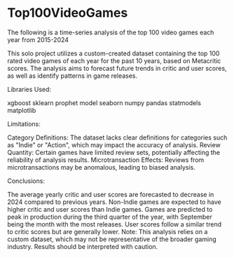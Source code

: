 # Top100VideoGames
The following is a time-series analysis of the top 100 video games each year from 2015-2024

This solo project utilizes a custom-created dataset containing the top 100 rated video games of each year for the past 10 years, based on Metacritic scores. The analysis aims to forecast future trends in critic and user scores, as well as identify patterns in game releases.

Libraries Used:

xgboost
sklearn
prophet model
seaborn
numpy
pandas
statmodels
matplotlib

Limitations:

Category Definitions: The dataset lacks clear definitions for categories such as "Indie" or "Action", which may impact the accuracy of analysis.
Review Quantity: Certain games have limited review sets, potentially affecting the reliability of analysis results.
Microtransaction Effects: Reviews from microtransactions may be anomalous, leading to biased analysis.

Conclusions:

The average yearly critic and user scores are forecasted to decrease in 2024 compared to previous years.
Non-Indie games are expected to have higher critic and user scores than Indie games.
Games are predicted to peak in production during the third quarter of the year, with September being the month with the most releases.
User scores follow a similar trend to critic scores but are generally lower.
Note: This analysis relies on a custom dataset, which may not be representative of the broader gaming industry. Results should be interpreted with caution.
